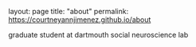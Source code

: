 layout: page
title: "about"
permalink: https://courtneyannjimenez.github.io/about

graduate student at dartmouth social neuroscience lab
